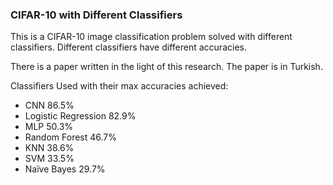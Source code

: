 ### CIFAR-10 with Different Classifiers ###

This is a CIFAR-10 image classification problem solved with different classifiers.
Different classifiers have different accuracies.

There is a paper written in the light of this research.
The paper is in Turkish.

Classifiers Used with their max accuracies achieved:

- CNN                   86.5%
- Logistic Regression   82.9%
- MLP                   50.3%
- Random Forest         46.7%
- KNN                   38.6%
- SVM                   33.5%
- Naïve Bayes           29.7%

